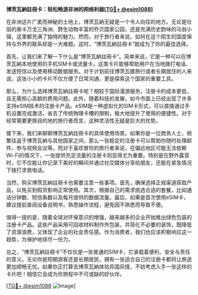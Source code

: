 **博茨瓦納註冊卡：轻松畅游非洲的网络利器[[TG💪+ @esim1088](https://t.me/s/esim1088)]**

在非洲这片广袤而神秘的土地上，博茨瓦納无疑是一个令人向往的地方。无论是壮丽的奥卡万戈三角洲、野生动物丰富的乔贝国家公园，还是充满历史韵味的马翁小镇，这里都充满了独特的魅力。然而，对于旅行者来说，如何在这个陌生的国度保持与外界的联系却是一大难题。这时，“博茨瓦納註冊卡”就成为了你的最佳选择。

首先，让我们来了解一下什么是“博茨瓦納註冊卡”。简单来说，它是一种可以在博茨瓦納本地使用的手机SIM卡或流量卡。这类卡片能够帮助用户在当地拨打电话、发送短信以及使用移动数据服务。对于计划前往博茨瓦娜旅行或者长期居住的人来说，这张小小的卡片不仅方便了日常沟通，更是探索这个国家的重要工具。

那么，为什么选择博茨瓦納註冊卡呢？相较于国际漫游服务，注册卡的成本更低，且无需担心高额的费用问题。此外，随着科技的发展，如今市面上已经出现了许多支持eSIM技术的注册卡产品。eSIM是一种虚拟化的SIM卡形式，可以直接通过手机设置完成激活，省去了传统物理卡槽的限制，极大地提升了使用的便捷性。对于经常需要更换目的地的旅行者而言，这种灵活性无疑是巨大的优势。

接下来，我们来聊聊博茨瓦納註冊卡的具体使用场景。如果你是一位商务人士，频繁往返于博茨瓦納与其他国家之间，那么一张稳定的注册卡可以帮助你随时处理邮件、参与视频会议等。而对于喜欢冒险的旅行者来说，在偏远地区可能无法依赖Wi-Fi的情况下，一张提供充足流量的注册卡则显得尤为重要。特别是在野外露营时，它不仅能让你记录下美好的瞬间并通过社交媒体分享给朋友，还能在紧急情况下拨打求救电话。

当然，购买博茨瓦納註冊卡也需要注意一些事项。首先，确保选择正规渠道获取产品，以免买到假货影响正常使用。其次，根据自己的需求挑选合适的套餐，比如通话分钟数、短信条数以及每月提供的数据流量。最后，如果是首次使用eSIM卡，建议提前查阅设备说明书，熟悉操作流程，避免因不熟悉而导致不便。

值得一提的是，随着全球对环保意识的增强，越来越多的企业开始推出绿色包装的注册卡产品。这些产品采用可回收材料制作外包装，并简化不必要的装饰，既降低了资源浪费，又体现了企业的社会责任感。作为消费者，我们也应该积极响应这一趋势，为保护地球尽一份力。

总之，“博茨瓦納註冊卡”不仅仅是一张普通的SIM卡，它承载着便利、安全与责任的意义。无论你是短期游客还是长期居民，拥有一张适合自己的注册卡都将让旅途更加顺畅无忧。如果你正打算去博茨瓦納体验异国风情，不妨考虑入手一张这样的卡片吧！相信它会成为你旅程中不可或缺的好伙伴。

[[TG💪+ @esim1088](https://t.me/s/esim1088) ![Image](https://i.postimg.cc/4NQfJmqS/Snipaste-2025-05-13-00-14-12.png)]